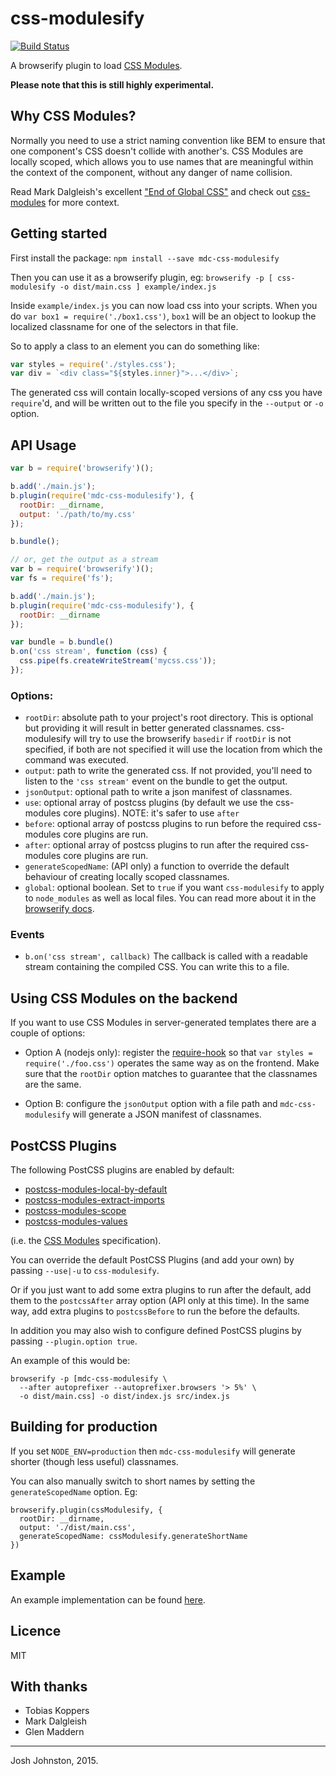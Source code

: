 # css-modulesify

[![Build Status](https://travis-ci.org/css-modules/css-modulesify.svg?branch=master)](https://travis-ci.org/css-modules/css-modulesify)

A browserify plugin to load [CSS Modules].

[CSS Modules]: https://github.com/css-modules/css-modules

**Please note that this is still highly experimental.**

## Why CSS Modules?

Normally you need to use a strict naming convention like BEM to ensure that one component's CSS doesn't collide with another's. CSS Modules are locally scoped, which allows you to use names that are meaningful within the context of the component, without any danger of name collision.

Read Mark Dalgleish's excellent ["End of Global CSS"](https://medium.com/seek-ui-engineering/the-end-of-global-css-90d2a4a06284) and check out [css-modules](https://github.com/css-modules/css-modules) for more context.

## Getting started

First install the package: `npm install --save mdc-css-modulesify`

Then you can use it as a browserify plugin, eg: `browserify -p [ css-modulesify -o dist/main.css ] example/index.js`

Inside `example/index.js` you can now load css into your scripts.  When you do `var box1 = require('./box1.css')`, `box1` will be an object to lookup the localized classname for one of the selectors in that file.

So to apply a class to an element you can do something like:

```js
var styles = require('./styles.css');
var div = `<div class="${styles.inner}">...</div>`;
```

The generated css will contain locally-scoped versions of any css you have `require`'d, and will be written out to the file you specify in the `--output` or `-o` option.

## API Usage

```js
var b = require('browserify')();

b.add('./main.js');
b.plugin(require('mdc-css-modulesify'), {
  rootDir: __dirname,
  output: './path/to/my.css'
});

b.bundle();
```

```js
// or, get the output as a stream
var b = require('browserify')();
var fs = require('fs');

b.add('./main.js');
b.plugin(require('mdc-css-modulesify'), {
  rootDir: __dirname
});

var bundle = b.bundle()
b.on('css stream', function (css) {
  css.pipe(fs.createWriteStream('mycss.css'));
});
```

### Options:

- `rootDir`: absolute path to your project's root directory. This is optional but providing it will result in better generated classnames. css-modulesify will try to use the browserify `basedir` if `rootDir` is not specified, if both are not specified it will use the location from which the command was executed. 
- `output`: path to write the generated css. If not provided, you'll need to listen to the `'css stream'` event on the bundle to get the output.
- `jsonOutput`: optional path to write a json manifest of classnames.
- `use`: optional array of postcss plugins (by default we use the css-modules core plugins). NOTE: it's safer to use `after`
- `before`:  optional array of postcss plugins to run before the required css-modules core plugins are run.
- `after`:  optional array of postcss plugins to run after the required css-modules core plugins are run.
- `generateScopedName`: (API only) a function to override the default behaviour of creating locally scoped classnames.
- `global`: optional boolean. Set to `true` if you want `css-modulesify` to apply to `node_modules` as well as local files. You can read more about it in the [browserify docs](https://github.com/substack/node-browserify/#btransformtr-opts).

### Events
- `b.on('css stream', callback)` The callback is called with a readable stream containing the compiled CSS. You can write this to a file.

## Using CSS Modules on the backend

If you want to use CSS Modules in server-generated templates there are a couple of options:

- Option A (nodejs only): register the [require-hook](https://github.com/css-modules/css-modules-require-hook) so that `var styles = require('./foo.css')` operates the same way as on the frontend. Make sure that the `rootDir` option matches to guarantee that the classnames are the same.

- Option B: configure the `jsonOutput` option with a file path and `mdc-css-modulesify` will generate a JSON manifest of classnames.


## PostCSS Plugins

The following PostCSS plugins are enabled by default:

  * [postcss-modules-local-by-default]
  * [postcss-modules-extract-imports]
  * [postcss-modules-scope]
  * [postcss-modules-values]

(i.e. the [CSS Modules] specification).

You can override the default PostCSS Plugins (and add your own) by passing `--use|-u` to `css-modulesify`.

Or if you just want to add some extra plugins to run after the default, add them to the `postcssAfter` array option (API only at this time). In the same way, add extra plugins to `postcssBefore` to run the before the defaults.

In addition you may also wish to configure defined PostCSS plugins by passing `--plugin.option true`.

An example of this would be:

```
browserify -p [mdc-css-modulesify \
  --after autoprefixer --autoprefixer.browsers '> 5%' \
  -o dist/main.css] -o dist/index.js src/index.js
```

[postcss-modules-local-by-default]: https://github.com/css-modules/postcss-modules-local-by-default
[postcss-modules-extract-imports]: https://github.com/css-modules/postcss-modules-extract-imports
[postcss-modules-scope]: https://github.com/css-modules/postcss-modules-scope
[postcss-modules-values]: https://github.com/css-modules/postcss-modules-values

## Building for production

If you set `NODE_ENV=production` then `mdc-css-modulesify` will generate shorter (though less useful) classnames.

You can also manually switch to short names by setting the `generateScopedName` option. Eg:

```
browserify.plugin(cssModulesify, {
  rootDir: __dirname,
  output: './dist/main.css',
  generateScopedName: cssModulesify.generateShortName
})
```

## Example

An example implementation can be found [here](https://github.com/css-modules/browserify-demo).

## Licence

MIT

## With thanks

 - Tobias Koppers
 - Mark Dalgleish
 - Glen Maddern

----
Josh Johnston, 2015.